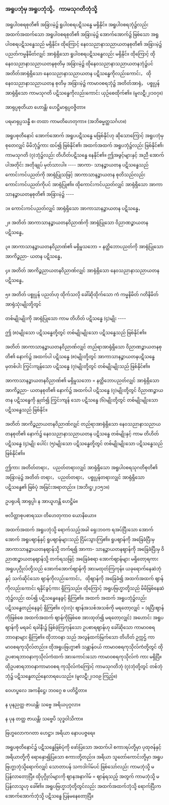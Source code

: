 ### အရူပဘုံမှ အရူပဘုံသို့， ကာမသုဂတိဘုံသို့

အရူပါ၀စရစုတိ၏ အခြားမဲ့၌ ရူပါ၀စရပဋိသန္ဓေ မရှိနိုင်။ အရူပါ၀စရဘုံ၌လည်း အထက်အထက်သော
အရူပါ၀စရစုတိ၏ အခြားမဲ့၌ အောက်အောက်၌ ဖြစ်သော အရူပါ၀စရပဋိသန္ဓေသည် မရှိနိုင်။ ထိုကြောင့်
နေ၀သညာနာသညာယတနစုတိ၏ အခြားမဲ့၌ ပညတ်ကမ္မနိမိတ်လျှင် အာရုံရှိသော ရူပါ၀စရပဋိသန္ဓေလည်း
မရှိနိုင်။ ထိုကြောင့် ထိုနေ၀သညာနာသညာယတနစုတိမှ အခြားမဲ့၌ ထိုနေ၀သညာနာသညာယတနဘုံ၌ပင်
အတိတ်အာရုံရှိသော နေ၀သညာနာသညာယတန ပဋိသန္ဓေကိုလည်းကောင်း， ထိုနေ၀သညာနာသညာယတန
စုတိမှ အခြားမဲ့၌ ကာမာ၀စရဘုံ၌ အတိတ်အာရုံ， ပစ္စုပ္ပန် အာရုံရှိသော ကာမသုဂတိ ပဋိသန္ဓေကိုလည်းကောင်း
ယှဉ်စေထိုက်၏။ (မူလဋီ၊၂၊၁၀၇။)

အာရုပ္ပစုတိယာ ဟောန္တိ၊ ဟေဋ္ဌိမာရုပ္ပ၀ဇ္ဇိတာ။

ပရမာရုပ္ပသန္ဓီ စ၊ တထာ ကာမတိဟေတုကာ။ (အဘိဓမ္မတ္ထသင်္ဂဟ။)

အရူပစုတိနောင် အောက်အောက် အရူပပဋိသန္ဓေ မဖြစ်နိုင်ဟု ဆိုသောကြောင့် အရူပဘုံမှ စုတေလျှင်
မိမိဘုံ၌ကား ထပ်၍ ဖြစ်နိုင်၏၊ အထက်အထက် အရူပဘုံ၌လည်း ဖြစ်နိုင်၏၊ ကာမသုဂတိ (၇)ဘုံ၌လည်း
တိဟိတ်ပဋိသန္ဓေ နေနိုင်၏။ ဤအဖွင့်များနှင့် အညီ အောက်ပါအတိုင်း အတိုချုပ် မှတ်သားပါ။ ---- အာကာ-
သာနဉ္စာယတန ပဋိသန္ဓေသည် ကောင်းကင်ပညတ်ကို အာရုံပြုသဖြင့် အာကာသာနဉ္စာယတန စုတိသည်လည်း
ကောင်းကင်ပညတ်ကိုပင် အာရုံပြု၏။ ထိုကောင်းကင်ပညတ်လျှင် အာရုံရှိသော အာကာသာနဉ္စာယတနစုတိ၏
အခြားမဲ့၌ ----

၁။ ကောင်းကင်ပညတ်လျှင် အာရုံရှိသော အာကာသာနဉ္စာယတန ပဋိသန္ဓေ，

၂။ အတိတ် အာကာသာနဉ္စာယတနဝိညာဏ်ကို အာရုံပြုသော ဝိညာဏဉ္စာယတန ပဋိသန္ဓေ，

၃။ အာကာသာနဉ္စာယတနဝိညာဏ်၏ မရှိမှုသဘော = နတ္ထိဘောပညတ်ကို အာရုံပြုသော အာကိဉ္စညာ-
ယတန ပဋိသန္ဓေ，

၄။ အတိတ် အာကိဉ္စညာယတနဝိညာဏ်လျှင် အာရုံရှိသော နေ၀သညာနာသညာယတန ပဋိသန္ဓေ，

၅။ အတိတ် ပစ္စုပ္ပန် ပညတ်ဟု ထိုက်သလို ခေါ်ဆိုထိုက်သော ကံ ကမ္မနိမိတ် ဂတိနိမိတ် အာရုံသုံးမျိုးတို့တွင်

တစ်မျိုးမျိုးကို အာရုံပြုသော ကာမ တိဟိတ် ပဋိသန္ဓေ (၄)မျိုး ----

ဤ (၈)မျိုးသော ပဋိသန္ဓေတို့တွင် တစ်မျိုးမျိုးသော ပဋိသန္ဓေသည် ဖြစ်နိုင်၏။

အတိတ် အာကာသာနဉ္စာယတနဝိညာဏ်လျှင် တည်ရာအာရုံရှိသော ဝိညာဏဉ္စာယတနစုတိ၏ နောက်၌
အထက်ပါ ပဋိသန္ဓေ (၈)မျိုးတို့တွင် အာကာသာနဉ္စာယတနပဋိသန္ဓေမှတစ်ပါး ကြွင်းကျန်သော ပဋိသန္ဓေ
(၇)မျိုးတို့တွင် တစ်မျိုးမျိုးသည် ဖြစ်နိုင်၏။

အာကာသာနဉ္စာယတနဝိညာဏ်၏ မရှိမှုသဘော = နတ္ထိဘောပညတ်လျှင် အာရုံရှိသော အာကိဉ္စညာ-
ယတနစုတိ၏ နောက်၌ အထက်ပါ ပဋိသန္ဓေ (၇)မျိုးတို့တွင် ဝိညာဏဉ္စာယတန ပဋိသန္ဓေကို နှုတ်၍ ကြွင်းကျန်
သော ပဋိသန္ဓေ (၆)မျိုးတို့တွင် တစ်မျိုးမျိုးသော ပဋိသန္ဓေသည် ဖြစ်နိုင်။

အတိတ် အာကိဉ္စညာယတနဝိညာဏ်လျှင် တည်ရာအာရုံရှိသော နေ၀သညာနာသညာယတနစုတိ၏
နောက်၌ နေ၀သညာနာသညာယတန ပဋိသန္ဓေ တစ်မျိုးနှင့် ကာမ တိဟိတ် ပဋိသန္ဓေ (၄)မျိုး ပေါင်း (၅)မျိုးသော
ပဋိသန္ဓေတို့တွင် တစ်မျိုးမျိုးသော ပဋိသန္ဓေသည် ဖြစ်နိုင်၏။

ဤကား အတိတ်တရား， ပညတ်တရားလျှင် အာရုံရှိသော အရူပါ၀စရသုဂတိစုတိ၏ အခြားမဲ့၌ အတိတ်
တရား， ပညတ်တရား， ပစ္စုပ္ပန်တရားလျှင် အာရုံရှိသော ပဋိသန္ဓေ၏ ဖြစ်ပုံ အခြင်းအရာတည်း။
<r>(အဘိ၊ဋ္ဌ၊၂၊၁၅၁။)</r>

ဥပရုပရိ အာရုပ္ပါ၊ န အာယူဟန္တိ ဟေဋ္ဌိမံ။

ဗလိတ္တာစုပစာရဿ၊ တိဟေတုကာ၀ ယောနိယော။

အထက်အထက် အရူပဘုံသို့ ရောက်သည့်အခါ ရှေးဘ၀က ရအပ်ပြီးသော အောက်အောက် အရူပဈာန်နှင့်
ရူပဈာန်များသည် ငြိမ်းသွားကြ၏။ ရူပဈာန်ကို အခြေခံပြီးမှ အာကာသာနဉ္စာယတနဈာန်သို့ တက်ရ၍ အာကာ-
သာနဉ္စာယတနဈာန်ကို အခြေခံပြီးမှ ဝိညာဏဉ္စာယတနဈာန်သို့ တက်ရသဖြင့် အခြေခံစရာ အောက်ဈာန်များ
မရှိတော့ရကား အရူပပုဂ္ဂိုလ်တို့သည် အောက်အောက်ဈာန်ကို အားမထုတ်ကြကုန်။ ယခုရောက်နေဆဲဘုံနှင့်
သက်ဆိုင်သော ဈာန်ကိုလည်းကောင်း， ထိုဈာန်ကို အခြေခံ၍ အထက်အထက် ဈာန်ကိုလည်းကောင်း ရနိုင်ခွင့်ကား
ရှိကြသည်။ ထိုကြောင့် အရူပဗြဟ္မာတို့သည် မိမိဖြစ်နေဆဲဘုံ၌လည်း ထပ်၍ ပဋိသန္ဓေနေခွင့် ရှိကြ၏။ အထက်
အထက် အရူပဘုံ၌လည်း ပဋိသန္ဓေတည်နေခွင့် ရှိကြ၏။ လုံးလုံး ဈာန်အသစ်အသစ်ကို မရတော့လျှင် =
(ရပြီးဈာန်ကိုဖြစ်စေ အထက်အထက် ဈာန်ကိုဖြစ်စေ အားထုတ်၍ မရတော့လျှင်) အဟောင်း အရူပဈာန်ကို
မရခင် ရခါနီး၌ ဖြစ်ခဲ့ကြကုန်သော ဥပစာရဈာန်ဟု ခေါ်ဆိုသော ကာမာ၀စရဘာ၀နာများ ရှိကြ၏။ ထိုဘာ၀နာ
သည် အလွန်ထက်မြက်သော တိဟိတ် ဥက္ကဌ် ကာမာ၀စရကုသိုလ်တည်း။ ထိုအရူပဗြဟ္မာ၏ သန္တာန်ဝယ်
ကာမာ၀စရကုသိုလ်ကံတို့တွင် ထိုဥပစာရဘာ၀နာကုသိုလ်ကံထက် အားကောင်းသော ကာမာ၀စရကုသိုလ်ကံ
ကား မရှိပြီ။ ထိုဥပစာရဘာ၀နာကာမာ၀စရ ကုသိုလ်ကံကြောင့် ကာမသုဂတိဘုံ (၇)ဘုံတို့တွင် တစ်ဘုံဘုံ၌
ပဋိသန္ဓေတည်နေလာရပေသည်။ (မူလဋီ၊၂၊၁၀၉ ကြည့်။)

ဝေဟပ္ဖလေ အကနိဋ္ဌေ၊ ဘ၀ဂ္ဂေ စ ပတိဋ္ဌိတာ။

န ပုနညတ္ထ ဇာယန္တိ၊ သဗ္ဗေ အရိယပုဂ္ဂလာ။

န ပုန တတ္ထ ဇာယန္တိ၊ သဗ္ဗေပိ သုဒ္ဓဝါသိကာ။

ဗြဟ္မလောကဂတာ ဟေဋ္ဌာ၊ အရိယာ နောပပဇ္ဇရေ။

အရူပစုတိနောင်၌ ပဋိသန္ဓေဖြစ်ပုံကို ဖော်ပြသော အထက်ပါ စကားရပ်တို့မှာ ပုထုဇန်နှင့် အရိယာတို့ကို
ရောနှော၍ပြသော စကားတို့တည်း။ အရိယာ သူတော်ကောင်းတို့မှာ အရူပဗြဟ္မာ့ဘုံသို့ရောက်လျှင် သောတာပန်
သကဒါဂါမ်ပင် ဖြစ်သော်လည်း ကာမဘုံသို့ မပြန်လာတော့ပြီ။ ထိုပုဂ္ဂိုလ်များကို ဈာနအနာဂါမ် = ဈာန်ရသည့်
အတွက် ကာမဘုံသို့ မပြန်လာသူဟု ခေါ်၏။ အရူပဗြဟ္မာဘုံတို့တွင်လည်း အထက်အထက်ဘုံသို့ ရောက်ပြီးက
အောက်အောက်ဘုံသို့ ပဋိသန္ဓေ ပြန်မနေတော့ပြီ။